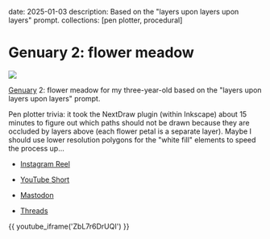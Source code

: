 date: 2025-01-03
description: Based on the "layers upon layers upon layers" prompt.
collections: [pen plotter, procedural]

Genuary 2: flower meadow
========================

![](photo.jpg)

[Genuary][] 2: flower meadow for my three-year-old based on the "layers upon layers upon layers" prompt.

Pen plotter trivia: it took the NextDraw plugin (within Inkscape) about 15 minutes to figure out which paths should not be drawn because they are occluded by layers above (each flower petal is a separate layer). Maybe I should use lower resolution polygons for the "white fill" elements to speed the process up...

- [Instagram Reel](https://www.instagram.com/p/DEXf4sVIEC8/)
- [YouTube Short](https://www.youtube.com/shorts/ZbL7r6DrUQI)
- [Mastodon](https://vis.social/@narf/113765412556383272)
- [Threads](https://www.threads.net/@narfdotpl/post/DEXgbjuudQN)

  [Genuary]: https://genuary.art/

{{ youtube_iframe('ZbL7r6DrUQI') }}
